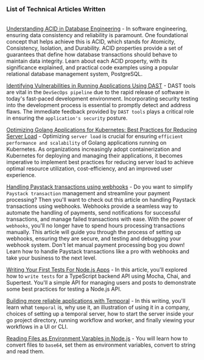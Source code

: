### List of Technical Articles Written
\
[Understanding ACID in Database Engineering](https://theifedayo.medium.com/understanding-acid-in-database-engineering-5abf9259cdc5) - In software engineering, ensuring data consistency and reliability is paramount. One foundational concept that helps achieve this is ACID, which stands for Atomicity, Consistency, Isolation, and Durability. ACID properties provide a set of guarantees that define how database transactions should behave to maintain data integrity. Learn about each ACID property, with its significance explained, and practical code examples using a popular relational database management system, PostgreSQL.

[Identifying Vulnerabilities in Running Applications Using DAST](https://semaphoreci.com/blog/dast-tools) - DAST tools are vital in the `DevSecOps pipeline` due to the rapid release of software in today's fast-paced development environment. Incorporating security testing into the development process is essential to promptly detect and address flaws. The immediate feedback provided by `DAST tools` plays a critical role in ensuring the `application's security` posture.

[Optimizing Golang Applications for Kubernetes: Best Practices for Reducing Server Load](https://earthly.dev/blog/optimize-golang-for-kubernetes/) - Optimizing `server load` is crucial for ensuring `efficient performance and scalability` of Golang applications running on Kubernetes. As organizations increasingly adopt containerization and Kubernetes for deploying and managing their applications, it becomes imperative to implement best practices for reducing server load to achieve optimal resource utilization, cost-efficiency, and an improved user experience.

[Handling Paystack transactions using webhooks](https://dev.to/ifedayo/handling-paystack-transactions-using-webhooks-4k61) - Do you want to simplify `Paystack transaction` management and streamline your payment processing? Then you'll want to check out this article on handling Paystack transactions using webhooks. Webhooks provide a seamless way to automate the handling of payments, send notifications for successful transactions, and manage failed transactions with ease. With the power of `webhooks`, you'll no longer have to spend hours processing transactions manually. This article will guide you through the process of setting up webhooks, ensuring they are secure, and testing and debugging your webhook system.
Don't let manual payment processing bog you down! Learn how to handle Paystack transactions like a pro with webhooks and take your business to the next level.

[Writing Your First Tests For Node.js Apps](https://dev.to/ifedayo/writing-your-first-tests-for-nodejs-apps-h5p) - In this article, you'll explored how to `write tests` for a TypeScript backend API using Mocha, Chai, and Supertest. You'll a simple API for managing users and posts to demonstrate some best practices for testing a Node.js API.

[Building more reliable applications with Temporal](https://medium.com/@theifedayo/building-more-reliable-applications-with-temporal-7e7aa8868f40) - In this writing, you'll learn what `temporal` is, why use it, an illustration of using it in a company, choices of setting up a temporal server, how to start the server inside your go project directory, running workflow and worker, and finally viewing your workflows in a UI or CLI.

[Reading Files as Environment Varables in Node.js](https://dev.to/ifedayo/reading-files-as-environment-variables-in-nodejs-57g3) - You will learn how to convert files to `base64`, set them as environment variables, convert to string and read them.

